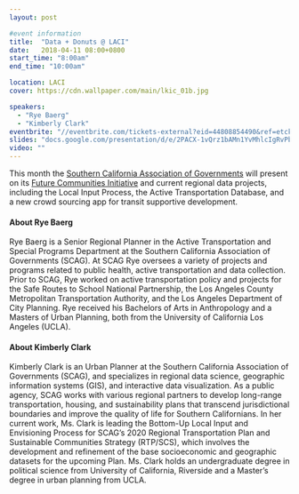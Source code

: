 ```yaml
---
layout: post

#event information
title:  "Data + Donuts @ LACI"
date:   2018-04-11 08:00+0800
start_time: "8:00am"
end_time: "10:00am"

location: LACI
cover: https://cdn.wallpaper.com/main/lkic_01b.jpg

speakers:
  - "Rye Baerg"
  - "Kimberly Clark"
eventbrite: "//eventbrite.com/tickets-external?eid=44808854490&ref=etckt"
slides: "docs.google.com/presentation/d/e/2PACX-1vQrz1bAMn1YvMhlcIgRvPb-4Sg7o8FtwhyqMGigp7k6Gse1O8Vahztums3COI_JJvEFZZI2x6ZDmiHk/embed?start=false&loop=false&delayms=3000"
video: ""
---
```


This month the [Southern California Association of Governments](http://www.scag.ca.gov/Pages/default.aspx) will present on its [Future Communities Initiative](https://www.scag.ca.gov/Documents/Final_scagFutureCommunitiesFramework.pdf) and current regional data projects, including the Local Input Process, the Active Transportation Database, and a new crowd sourcing app for transit supportive development.

#### About Rye Baerg
Rye Baerg is a Senior Regional Planner in the Active Transportation and Special Programs Department at the Southern California Association of Governments (SCAG). At SCAG Rye oversees a variety of projects and programs related to public health, active transportation and data collection. Prior to SCAG, Rye worked on active transportation policy and projects for the Safe Routes to School National Partnership, the Los Angeles County Metropolitan Transportation Authority, and the Los Angeles Department of City Planning. Rye received his Bachelors of Arts in Anthropology and a Masters of Urban Planning, both from the University of California Los Angeles (UCLA).

#### About Kimberly Clark
Kimberly Clark is an Urban Planner at the Southern California Association of Governments (SCAG), and specializes in regional data science, geographic information systems (GIS), and interactive data visualization. As a public agency, SCAG works with various regional partners to develop long-range transportation, housing, and sustainability plans that transcend jurisdictional boundaries and improve the quality of life for Southern Californians. In her current work, Ms. Clark is leading the Bottom-Up Local Input and Envisioning Process for SCAG’s 2020 Regional Transportation Plan and Sustainable Communities Strategy (RTP/SCS), which involves the development and refinement of the base socioeconomic and geographic datasets for the upcoming Plan. Ms. Clark holds an undergraduate degree in political science from University of California, Riverside and a Master’s degree in urban planning from UCLA.
